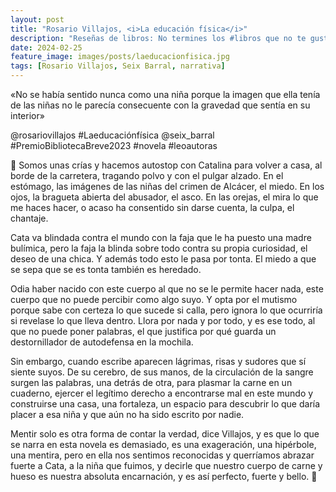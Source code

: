 ```yaml
---
layout: post
title: "Rosario Villajos, <i>La educación física</i>"
description: "Reseñas de libros: No termines los #libros que no te gustan. I els #llibres que t'agraden llegeix-los tants cops com calgui."
date: 2024-02-25
feature_image: images/posts/laeducacionfisica.jpg
tags: [Rosario Villajos, Seix Barral, narrativa]
---
```


«No se había sentido nunca como una niña porque la imagen que ella tenía de las niñas no le parecía consecuente con la gravedad que sentía en su interior»
<!--more-->

@rosariovillajos #Laeducaciónfísica @seix_barral #PremioBibliotecaBreve2023 #novela #leoautoras

🦋 Somos unas crías y hacemos autostop con Catalina para volver a casa, al borde de la carretera, tragando polvo y con el pulgar alzado. En el estómago, las imágenes de las niñas del crimen de Alcácer, el miedo. En los ojos, la bragueta abierta del abusador, el asco. En las orejas, el mira lo que me haces hacer, o acaso ha consentido sin darse cuenta, la culpa, el chantaje.

Cata va blindada contra el mundo con la faja que le ha puesto una madre bulímica, pero la faja la blinda sobre todo contra su propia curiosidad, el deseo de una chica. Y además todo esto le pasa por tonta. El miedo a que se sepa que se es tonta también es heredado.

Odia haber nacido con este cuerpo al que no se le permite hacer nada, este cuerpo que no puede percibir como algo suyo. Y opta por el mutismo porque sabe con certeza lo que sucede si calla, pero ignora lo que ocurriría si revelase lo que lleva dentro. Llora por nada y por todo, y es ese todo, al que no puede poner palabras, el que justifica por qué guarda un destornillador de autodefensa en la mochila.

Sin embargo, cuando escribe aparecen lágrimas, risas y sudores que sí siente suyos. De su cerebro, de sus manos, de la circulación de la sangre surgen las palabras, una detrás de otra, para plasmar la carne en un cuaderno, ejercer el legítimo derecho a encontrarse mal en este mundo y construirse una casa, una fortaleza, un espacio para descubrir lo que daría placer a esa niña y que aún no ha sido escrito por nadie.

Mentir solo es otra forma de contar la verdad, dice Villajos, y es que lo que se narra en esta novela es demasiado, es una exageración, una hipérbole, una mentira, pero en ella nos sentimos reconocidas y querríamos abrazar fuerte a Cata, a la niña que fuimos, y decirle que nuestro cuerpo de carne y hueso es nuestra absoluta encarnación, y es así perfecto, fuerte y bello. 🦋
